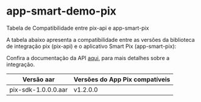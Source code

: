 # app-smart-demo-pix

Tabela de Compatibilidade entre pix-api e app-smart-pix

A tabela abaixo apresenta a compatibilidade entre as versões da biblioteca de integração pix (pix-api) e o aplicativo Smart Pix (app-smart-pix):

Confira a documentação da API [aqui](http://177.69.97.18:6655/tabs/pix/pre-requisitos/), para mais detalhes sobre a integração.

| Versão aar           | Versões do App Pix compatíveis |
|----------------------|--------------------------------|
| pix-sdk-1.0.0.0.aar  | v1.2.0.0                       |

